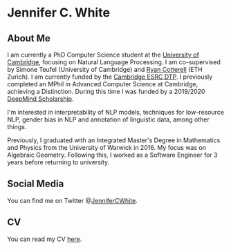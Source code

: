 # Jennifer C. White

## About Me

I am currently a PhD Computer Science student at the [University of Cambridge](https://www.cam.ac.uk/), focusing on Natural Language Processing. I am co-supervised by Simone Teufel (University of Cambridge) and [Ryan Cotterell](https://rycolab.github.io/) (ETH Zurich). I am currently funded by the [Cambridge ESRC DTP](https://www.esrcdtp.group.cam.ac.uk/). I previously completed an MPhil in Advanced Computer Science at Cambridge, achieving a Distinction. During this time I was funded by a 2019/2020 [DeepMind Scholarship](https://www.cambridgetrust.org/scholarships/deepmind-cambridge-scholarship/).

I'm interested in interpretability of NLP models, techniques for low-resource NLP, gender bias in NLP and annotation of linguistic data, among other things. 

Previously, I graduated with an Integrated Master's Degree in Mathematics and Physics from the University of Warwick in 2016. My focus was on Algebraic Geometry. Following this, I worked as a Software Engineer for 3 years before returning to university.

## Social Media

You can find me on Twitter @[JenniferCWhite](https://www.twitter.com/JenniferCWhite).

## CV

You can read my CV [here](../files/JenniferWhite_CV.pdf).
